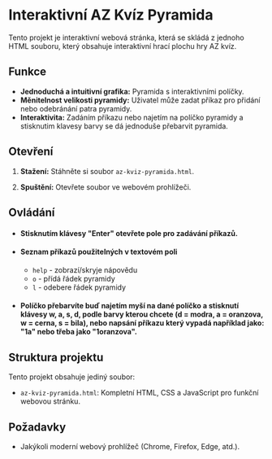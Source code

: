 # Interaktivní AZ Kvíz Pyramida

Tento projekt je interaktivní webová stránka, která se skládá z jednoho HTML souboru, který obsahuje interaktivní hrací plochu hry AZ kvíz.

## Funkce
- **Jednoduchá a intuitivní grafika:** Pyramida s interaktivními políčky.
- **Měnitelnost velikosti pyramidy:** Uživatel může zadat příkaz pro přidání nebo odebránání patra pyramidy.
- **Interaktivita:** Zadáním příkazu nebo najetím na políčko pyramidy a stisknutim klavesy barvy se dá jednoduše přebarvit pyramida.


## Otevření
1. **Stažení:** Stáhněte si soubor `az-kviz-pyramida.html`.

2. **Spuštění:** Otevřete soubor ve webovém prohlížeči.

## Ovládání
- #### Stisknutím klávesy "Enter" otevřete pole pro zadávání příkazů.
- #### Seznam příkazů použitelných v textovém poli
  - `help` - zobrazí/skryje nápovědu
  - `o` - přídá řádek pyramidy
  - `l` - odebere řádek pyramidy
  
- #### Políčko přebarvíte buď najetím myší na dané políčko a stisknutí klávesy w, a, s, d, podle barvy kterou chcete (d = modra, a = oranzova, w = cerna, s = bila), nebo napsání příkazu který vypadá například jako: "1a" nebo třeba jako "1oranzova".

## Struktura projektu
Tento projekt obsahuje jediný soubor:

- `az-kviz-pyramida.html`: Kompletní HTML, CSS a JavaScript pro funkční webovou stránku.


## Požadavky
- Jakýkoli moderní webový prohlížeč (Chrome, Firefox, Edge, atd.).
